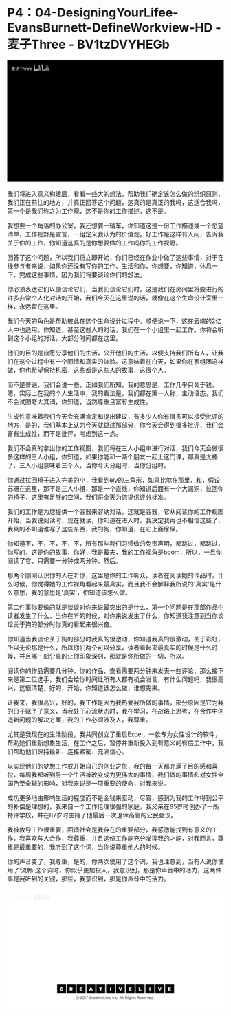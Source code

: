 # P4：04-DesigningYourLifee-EvansBurnett-DefineWorkview-HD - 麦子Three - BV1tzDVYHEGb

![](img/3e496a3847893010d440fc897d2a2bf5_0.png)

我们将进入意义构建层，看看一些大的想法，帮助我们确定该怎么做的组织原则，我们正在前往的地方，并真正回答这个问题，这真的是真正的我吗，这适合我吗，第一个是我们称之为工作观，这不是你的工作描述，这不是。

我想要一个角落的办公室，我还想要一辆车，你知道这是一份工作描述或一个愿望清单，工作视野是宣言，一组定义我认为的价值观，好工作是这样有人问，告诉我关于你的工作，你知道这真的是你想要做的工作吗你的工作视野。

回答了这个问题，所以我们将立即开始，你们已经在作业中做了这些事情，对于在线参与者来说，如果你还没有写你的工作、生活和你，你想要，你知道，休息一下，完成这些事情，因为我们将要谈论你们的想法。

你必须表达它们以便谈论它们，当我们谈论它们时，这是我们在房间里将要进行的许多非常个人化对话的开始，我们今天在这里说的话，就像在这个生命设计室里一样，永远留在这里。

我们今天的角色是帮助彼此在这个生命设计过程中。顺便说一下，这在云端的2亿人中也适用。你知道，甚至这些人的对话，我们在一个小组里一起工作。你将会听到这个小组的对话，大部分时间都在这里。

他们的目的是自愿分享他们的生活，公开他们的生活，以便支持我们所有人，让我们在这个过程中有一个同情和真实的体验。这意味着在白天，如果你在家组团这样做，你也希望保持机密，这些都是这些人的故事，这很个人。

而不是普遍，我们会说一些，正如我们所知，我的意思是，工作几乎只关于钱，嗯，实际上在我的个人生活中，我的看法是，我们都在第一人称，主动语态，我们不会试图夸大其词，你知道，当然尊重且富有生成性。

生成性意味着我们今天会充满肯定和提出建议，有多少人你有很多可以接受批评的地方，是的，我们基本上认为今天就跳过那部分，你今天会得到很多批评，我们会富有生成性，而不是批评，考虑到这一点。

我们不会真的拿出你的工作视图，我们将在三人小组中进行对话，我们今天会做很多这样的三人小组，你知道，如果你能和一两个朋友一起上这门课，那真是太棒了，三人小组意味着三个人，当你今天分组时，当你分组时。

你通过拉回椅子进入完美的小，我看到ely的三角形，如果比尔在那里，和，假设苏珊在这里，那不是三人小组，那是一个直线，你知道后面有一个大漏洞，拉回你的椅子，这里有足够的空间，我们将全天为您提供评分标准。

我们的工作是为您提供一个容器来容纳对话，这就是容器，它从阅读你的工作视图开始，当我说阅读时，现在就读，你知道在进入时，我决定我再也不相信这些了，我真的不知道谁写了这些东西，我的狗，你知道，在它上面尿尿。

你知道不，不，不，不，不，所有那些我们习惯做的免责声明，都跳过，都跳过，你写的，这是你的故事，你好，我是戴夫，我的工作视角是boom，所以，一旦你阅读了它，只需要一分钟或两分钟，然后。

那两个刚刚认识你的人在听你，这里是你的工作听众，读者在阅读她的作品时，什么时候，你觉得她的工作视角看起来最真实，而且我不会解释我所说的'真实'是什么意思，我的意思是'真实'，你知道该怎么做。

第二件事你要做的就是谈谈对你来说最突出的是什么，第一个问题是在那部作品中读者发生了什么，当你在听的时候，对你来说发生了什么，你知道我注意到当你谈论关于狗的部分时你真的看起来很兴奋。

你知道当我谈论关于狗的部分时我真的很激动，你知道我真的很激动，关于彩虹，所以无论那是什么，所以你们两个可以分享，读者看起来最真实的时候是什么时候，并且哪一部分真的让你印象深刻，那就是你所做的一切，所以。

阅读你的作品需要几分钟，你的作品，查看需要两分钟来发表一些评论，那么接下来是第二位选手，我们会给你时间让所有人都有机会发言，有什么问题吗，我很高兴，这很清楚，好的，开始，你知道该怎么做，谁想先来。

让我来，我很高兴，好的，我工作是因为我热爱我所做的事情，部分原因是它为我的日子赋予了意义，当我处于心流状态时，我在学习，在战略上思考，在合作中创造新问题的解决方案，我的工作必须涉及人，我尊重。

尤其是我现在的生活阶段，我共同创立了重启Excel，一款专为女性设计的软件，帮助她们重新想象生活，在工作之后，暂停并重新投入到有意义的有偿工作中，我们帮助他们保持最新、连接紧密、充满信心。

以实现他们的梦想工作或开始自己的创业之旅，我的每一天都充满了目的感和喜悦，每周我都听到另一个生活被改变成为更伟大的事情，我们做的事情和对女性全国乃至全球的影响，对我来说是一项重要的使命，对我来说。

成功更多地由影响生活的程度而不是金钱来驱动，尽管，感到为我的工作得到公平的补偿是理想的，我来自一个工作伦理很强的家庭，我父亲在85岁时创办了一所特许学校，并在87岁时主持了他最后一次退休高管的公民会议。

我被教导工作很重要，回馈社会是我存在的重要部分，我感激能找到有意义的工作，我喜欢与人合作，我尊重，并且这份工作能充分发挥我的才能，对我而言，尊重是最重要的，我听到了这个词，当你说尊重他人的时候。

你的声音变了，我尊重，是的，你两次使用了这个词，我也注意到，当有人说你使用了'流畅'这个词时，你似乎更加投入，我意识到，那是你声音中的活力，这两件事是我听到的关键，那些，我意识到，那是你声音中的活力。



![](img/3e496a3847893010d440fc897d2a2bf5_2.png)